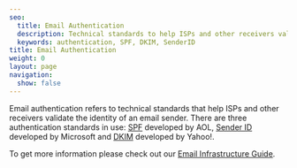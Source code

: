 ```yaml
---
seo:
  title: Email Authentication
  description: Technical standards to help ISPs and other receivers validate the identity of an email sender.
  keywords: authentication, SPF, DKIM, SenderID
title: Email Authentication
weight: 0
layout: page
navigation:
  show: false
---
```


Email authentication refers to technical standards that help ISPs and other receivers validate the identity of an email sender. There are three authentication standards in use: [SPF]({{root_url}}/glossary/spf.html) developed by AOL, [Sender ID]({{root_url}}/glossary/sender_id.html) developed by Microsoft and [DKIM]({{root_url}}/Glossary/dkim.html) developed by Yahoo!.

To get more information please check out our [Email Infrastructure Guide](https://go.sendgrid.com/SendGrid-Infrastructure-Guide.html?mc=Direct&mcd=https://sendgrid.com/docs/index.html).
